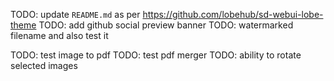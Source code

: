 <!-- Miscellaneous -->

TODO: update `README.md` as per https://github.com/lobehub/sd-webui-lobe-theme
TODO: add github social preview banner
TODO: watermarked filename and also test it

<!-- Tools -->

TODO: test image to pdf
TODO: test pdf merger
TODO: ability to rotate selected images
